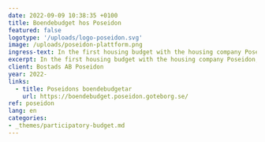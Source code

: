 ```yaml
---
date: 2022-09-09 10:38:35 +0100
title: Boendebudget hos Poseidon
featured: false
logotype: '/uploads/logo-poseidon.svg'
image: /uploads/poseidon-plattform.png
ingress-text: In the first housing budget with the housing company Poseidon, 1 million SEK is allocated between projects in Hjällbo.
excerpt: In the first housing budget with the housing company Poseidon, 1 million SEK is allocated between projects in Hjällbo.
client: Bostads AB Poseidon
year: 2022-
links:
  - title: Poseidons boendebudgetar
    url: https://boendebudget.poseidon.goteborg.se/
ref: poseidon
lang: en
categories:
- _themes/participatory-budget.md
---
```

